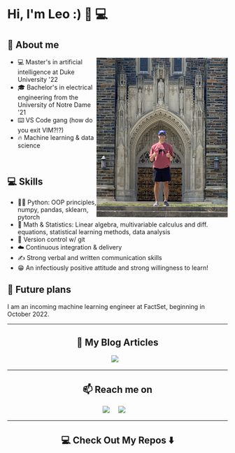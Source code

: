 # Hi, I'm Leo :) 🚀 💻


## :book: About me
<p align="center"><img align="right" width="300px" src="assets/chapel_selfie.png"></p>

- :computer: Master's in artificial intelligence at Duke University '22
- :mortar_board: Bachelor's in electrical engineering from the University of Notre Dame '21
- :keyboard: VS Code gang (how do you exit VIM?!?)
- :fire: Machine learning & data science

&nbsp;

## 💻 Skills
- 👨‍💻 Python: OOP principles, numpy, pandas, sklearn, pytorch
- 🧮 Math & Statistics: Linear algebra, multivariable calculus and diff. equations, statistical learning methods, data analysis 
- 💾 Version control w/ git
- ☁️ Continuous integration & delivery
- ✍️ Strong verbal and written communication skills
- 😁 An infectiously positive attitude and strong willingness to learn!


## 🚀 Future plans

I am an incoming machine learning engineer at FactSet, beginning in October 2022.

<hr>

<h2 align="center">💬 My Blog Articles</h2>
<p align="center" align='right'>
  <a target="_blank"href="https://medium.com/@leocorelli"><img src="https://img.shields.io/badge/Medium%20-%231572B6.svg?&style=for-the-badge&logo=medium&logoColor=white&color=black" /></a>&nbsp;&nbsp;&nbsp;
</p>

<hr>

<h2  align="center">📫 Reach me on</h2>
<p align="center">
  <a target="_blank"href="https://www.linkedin.com/in/leo-corelli/"><img src="https://img.shields.io/badge/linkedin-%230077B5.svg?&style=for-the-badge&logo=linkedin&logoColor=white" /></a>&nbsp;&nbsp;&nbsp;&nbsp;
  <a href="mailto:leonardcorelli@gmail.com?subject=Hello%20Leo,%20From%20Github"><img src="https://img.shields.io/badge/gmail-%23D14836.svg?&style=for-the-badge&logo=gmail&logoColor=white" /></a>&nbsp;&nbsp;&nbsp;&nbsp;
</p>

<hr>

<h2  align="center">💻 Check Out My Repos ⬇️ </h2>

<!--
**leocorelli/leocorelli** is a ✨ _special_ ✨ repository because its `README.md` (this file) appears on your GitHub profile.

Here are some ideas to get you started:

- 🔭 I’m currently working on ...
- 🌱 I’m currently learning ...
- 👯 I’m looking to collaborate on ...
- 🤔 I’m looking for help with ...
- 💬 Ask me about ...
- 📫 How to reach me: ...
- 😄 Pronouns: ...
- ⚡ Fun fact: ...
-->
